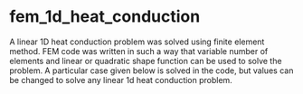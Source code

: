 # fem_1d_heat_conduction
A linear 1D heat conduction problem was solved using finite element method. FEM code was written in such a way that variable number of elements and linear or quadratic shape function can be used to solve the problem. A particular case given below is solved in the code, but values can be changed to solve any linear 1d heat conduction problem.
